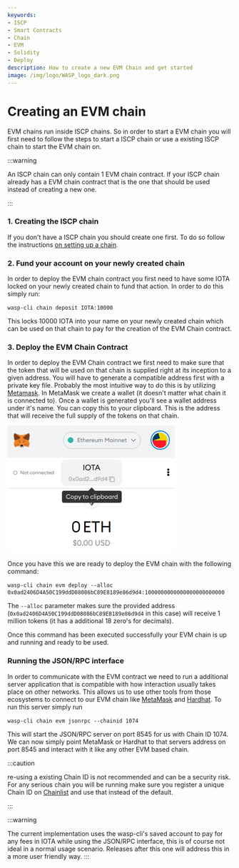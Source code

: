 ```yaml
---
keywords:
- ISCP
- Smart Contracts
- Chain
- EVM
- Solidity
- Deploy
description: How to create a new EVM Chain and get started
image: /img/logo/WASP_logo_dark.png
---
```

# Creating an EVM chain

EVM chains run inside ISCP chains. So in order to start a EVM chain you will first need to follow the steps to start a ISCP chain or use a existing ISCP chain to start the EVM chain on.

:::warning

An ISCP chain can only contain 1 EVM chain contract. If your ISCP chain already has a EVM chain contract that is the one that should be used instead of creating a new one.

:::

### 1. Creating the ISCP chain

If you don't have a ISCP chain you should create one first. To do so follow the instructions [on setting up a chain](../../chains_and_nodes/setting-up-a-chain/).

### 2. Fund your account on your newly created chain

In order to deploy the EVM chain contract you first need to have some IOTA locked on your newly created chain to fund that action. In order to do this simply run:

```bash=
wasp-cli chain deposit IOTA:10000
```

This locks 10000 IOTA into your name on your newly created chain which can be used on that chain to pay for the creation of the EVM Chain contract.

### 3. Deploy the EVM Chain Contract

In order to deploy the EVM Chain contract we first need to make sure that the token that will be used on that chain is supplied right at its inception to a given address. You will have to generate a compatible address first with a private key file. Probably the most intuitive way to do this is by utilizing [Metamask](https://metamask.io). In MetaMask we create a wallet (it doesn't matter what chain it is connected to). Once a wallet is generated you'll see a wallet address under it's name. You can copy this to your clipboard. This is the address that will receive the full supply of the tokens on that chain.


![MetaMask](/img/metamask.png)

Once you have this we are ready to deploy the EVM chain with the following command:

```bash=
wasp-cli chain evm deploy --alloc 0x0ad2406D4A50C199ddD08086bC89E8189e86d9d4:1000000000000000000000000
```

The `--alloc` parameter makes sure the provided address (`0x0ad2406D4A50C199ddD08086bC89E8189e86d9d4` in this case) will receive 1 million tokens (it has a additional 18 zero's for decimals).

Once this command has been executed successfully your EVM chain is up and running and ready to be used.

### Running the JSON/RPC interface

In order to communicate with the EVM contract we need to run a additional server application that is compatible with how interaction usually takes place on other networks. This allows us to use other tools from those ecosystems to connect to our EVM chain like [MetaMask](https://metamask.io) and [Hardhat](https://hardhat.org/). To run this server simply run 

```bash=
wasp-cli chain evm jsonrpc --chainid 1074
```

This will start the JSON/RPC server on port 8545 for us with Chain ID 1074. We can now simply point MetaMask or Hardhat to that servers address on port 8545 and interact with it like any other EVM based chain.

:::caution

re-using a existing Chain ID is not recommended and can be a security risk. For any serious chain you will be running make sure you register a unique Chain ID on [Chainlist](https://chainlist.org/) and use that instead of the default.

:::

:::warning

The current implementation uses the wasp-cli's saved account to pay for any fees in IOTA while using the JSON/RPC interface, this is of course not ideal in a normal usage scenario. Releases after this one will address this in a more user friendly way.
:::
